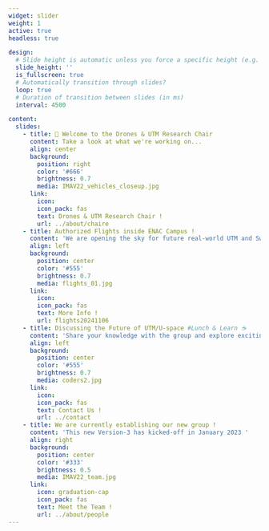```yaml
---
widget: slider
weight: 1
active: true
headless: true

design:
  # Slide height is automatic unless you force a specific height (e.g. '400px')
  slide_height: ''
  is_fullscreen: true
  # Automatically transition through slides?
  loop: true
  # Duration of transition between slides (in ms)
  interval: 4500

content:
  slides:
    - title: 👋 Welcome to the Drones & UTM Research Chair
      content: Take a look at what we're working on...
      align: center
      background:
        position: right
        color: '#666'
        brightness: 0.7
        media: IMAV22_vehicles_closeup.jpg
      link:
        icon:
        icon_pack: fas
        text: Drones & UTM Research Chair !
        url: ../about/chaire
    - title: Authorized Flights inside ENAC Campus !
      content: 'We are opening the sky for future real-world UTM and Swarm experiments.'
      align: left
      background:
        position: center
        color: '#555'
        brightness: 0.7
        media: flights_01.jpg
      link:
        icon:
        icon_pack: fas
        text: More Info !
        url: flights20241106
    - title: Discussing the Future of UTM/U-space #Lunch & Learn ☕️
      content: 'Share your knowledge with the group and explore exciting new topics together!'
      align: left
      background:
        position: center
        color: '#555'
        brightness: 0.7
        media: coders2.jpg
      link:
        icon:
        icon_pack: fas
        text: Contact Us !
        url: ../contact
    - title: We are currently establishing our new group !
      content: 'This new Version-3 has kicked-off in January 2023 '
      align: right
      background:
        position: center
        color: '#333'
        brightness: 0.5
        media: IMAV22_team.jpg
      link:
        icon: graduation-cap
        icon_pack: fas
        text: Meet the Team !
        url: ../about/people
---
```

